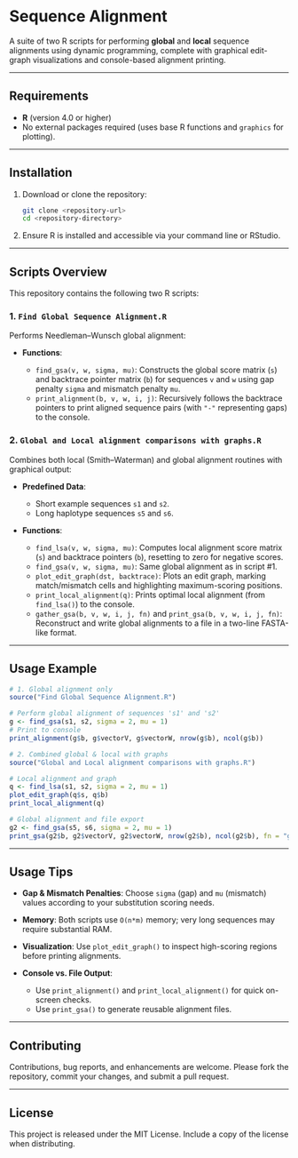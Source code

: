 # Sequence Alignment

A suite of two R scripts for performing **global** and **local** sequence alignments using dynamic programming, complete with graphical edit-graph visualizations and console-based alignment printing. 

---

## Requirements

* **R** (version 4.0 or higher)
* No external packages required (uses base R functions and `graphics` for plotting).

---

## Installation

1. Download or clone the repository:

   ```bash
   git clone <repository-url>
   cd <repository-directory>
   ```
2. Ensure R is installed and accessible via your command line or RStudio.

---

## Scripts Overview

This repository contains the following two R scripts:

### 1. `Find Global Sequence Alignment.R`

Performs Needleman–Wunsch global alignment:

* **Functions**:

  * `find_gsa(v, w, sigma, mu)`: Constructs the global score matrix (`s`) and backtrace pointer matrix (`b`) for sequences `v` and `w` using gap penalty `sigma` and mismatch penalty `mu`.
  * `print_alignment(b, v, w, i, j)`: Recursively follows the backtrace pointers to print aligned sequence pairs (with `"-"` representing gaps) to the console.

### 2. `Global and Local alignment comparisons with graphs.R`

Combines both local (Smith–Waterman) and global alignment routines with graphical output:

* **Predefined Data**:

  * Short example sequences `s1` and `s2`.
  * Long haplotype sequences `s5` and `s6`.
* **Functions**:

  * `find_lsa(v, w, sigma, mu)`: Computes local alignment score matrix (`s`) and backtrace pointers (`b`), resetting to zero for negative scores.
  * `find_gsa(v, w, sigma, mu)`: Same global alignment as in script #1.
  * `plot_edit_graph(dst, backtrace)`: Plots an edit graph, marking match/mismatch cells and highlighting maximum-scoring positions.
  * `print_local_alignment(q)`: Prints optimal local alignment (from `find_lsa()`) to the console.
  * `gather_gsa(b, v, w, i, j, fn)` and `print_gsa(b, v, w, i, j, fn)`: Reconstruct and write global alignments to a file in a two-line FASTA-like format.

---

## Usage Example

```r
# 1. Global alignment only
source("Find Global Sequence Alignment.R")

# Perform global alignment of sequences 's1' and 's2'
g <- find_gsa(s1, s2, sigma = 2, mu = 1)
# Print to console
print_alignment(g$b, g$vectorV, g$vectorW, nrow(g$b), ncol(g$b))

# 2. Combined global & local with graphs
source("Global and Local alignment comparisons with graphs.R")

# Local alignment and graph
q <- find_lsa(s1, s2, sigma = 2, mu = 1)
plot_edit_graph(q$s, q$b)
print_local_alignment(q)

# Global alignment and file export
g2 <- find_gsa(s5, s6, sigma = 2, mu = 1)
print_gsa(g2$b, g2$vectorV, g2$vectorW, nrow(g2$b), ncol(g2$b), fn = "global_alignment_output.txt")
```

---

## Usage Tips

* **Gap & Mismatch Penalties**: Choose `sigma` (gap) and `mu` (mismatch) values according to your substitution scoring needs.
* **Memory**: Both scripts use `O(n*m)` memory; very long sequences may require substantial RAM.
* **Visualization**: Use `plot_edit_graph()` to inspect high-scoring regions before printing alignments.
* **Console vs. File Output**:

  * Use `print_alignment()` and `print_local_alignment()` for quick on-screen checks.
  * Use `print_gsa()` to generate reusable alignment files.

---

## Contributing

Contributions, bug reports, and enhancements are welcome. Please fork the repository, commit your changes, and submit a pull request.

---

## License

This project is released under the MIT License. Include a copy of the license when distributing.
